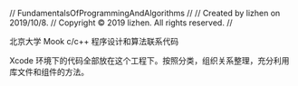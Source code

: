 //  FundamentalsOfProgrammingAndAlgorithms
//
//  Created by lizhen on 2019/10/8.
//  Copyright © 2019 lizhen. All rights reserved.
//

北京大学 Mook c/c++ 程序设计和算法联系代码

Xcode 环境下的代码全部放在这个工程下。按照分类，组织关系整理，充分利用库文件和组件的方法。


